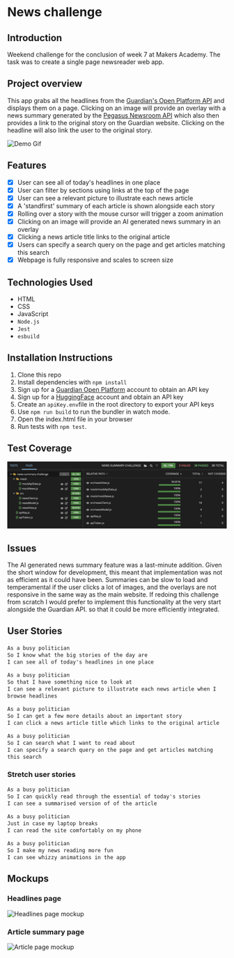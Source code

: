 # News challenge

## Introduction

Weekend challenge for the conclusion of week 7 at Makers Academy. The task was to create a single page newsreader web app. 

## Project overview

This app grabs all the headlines from the [Guardian's Open Platform API](https://open-platform.theguardian.com/) and displays them on a page. Clicking on an image will provide an overlay with a news summary generated by the [Pegasus Newsroom API](https://huggingface.co/google/pegasus-newsroom) which also then provides a link to the original story on the Guardian website. Clicking on the headline will also link the user to the original story.

![Demo Gif](./images/Demo-gif.gif)

## Features

- [x] User can see all of today's headlines in one place
- [x] User can filter by sections using links at the top of the page
- [x] User can see a relevant picture to illustrate each news article
- [x] A 'standfirst' summary of each article is shown alongside each story
- [x] Rolling over a story with the mouse cursor will trigger a zoom animation
- [x] Clicking on an image will provide an AI generated news summary in an overlay
- [x] Clicking a news article title links to the original article
- [x] Users can specify a search query on the page and get articles matching this search
- [x] Webpage is fully responsive and scales to screen size

## Technologies Used

- HTML
- CSS
- JavaScript
- `Node.js`
- `Jest`
- `esbuild`

## Installation Instructions

1. Clone this repo
2. Install dependencies with `npm install`
3. Sign up for a [Guardian Open Platform](https://huggingface.co/google/pegasus-newsroom) account to obtain an API key
4. Sign up for a [HuggingFace](https://huggingface.co/) account and obtain an API key
5. Create an `apiKey.env`file in the root directory to export your API keys
6. Use `npm run build` to run the bundler in watch mode.
7. Open the index.html file in your browser
8. Run tests with `npm test`.

## Test Coverage

![Test coverage](./images/news-summary-test-coverage.png)

## Issues

The AI generated news summary feature was a last-minute addition. Given the short window for development, this meant that implementation was not as efficient as it could have been. Summaries can be slow to load and temperamental if the user clicks a lot of images, and the overlays are not responsive in the same way as the main website. If redoing this challenge from scratch I would prefer to implement this functionality at the very start alongside the Guardian API. so that it could be more efficiently integrated.


## User Stories


```
As a busy politician
So I know what the big stories of the day are
I can see all of today's headlines in one place
```

```
As a busy politician
So that I have something nice to look at
I can see a relevant picture to illustrate each news article when I browse headlines
```

```
As a busy politician
So I can get a few more details about an important story
I can click a news article title which links to the original article
```

```
As a busy politician
So I can search what I want to read about
I can specify a search query on the page and get articles matching this search
```

### Stretch user stories

```
As a busy politician
So I can quickly read through the essential of today's stories
I can see a summarised version of of the article 
```

```
As a busy politician
Just in case my laptop breaks
I can read the site comfortably on my phone
```

```
As a busy politician
So I make my news reading more fun
I can see whizzy animations in the app
```

## Mockups

### Headlines page

![Headlines page mockup](./images/news-summary-project-headlines-page-mockup.png)

### Article summary page

![Article page mockup](./images/news-summary-project-article-page-mockup.png)

